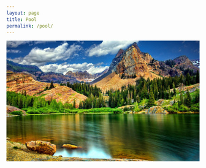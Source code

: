 ```yaml
---
layout: page
title: Pool
permalink: /pool/
---
```


<script>

var characters = {
	count: 0,
	appear: function(menu) {
		// select a geometric char from array
		var menu = ['•','◊','∆'];

		// select random integer from 0-2
		var dart = new Random();
		dart = Math.floor(dart* menu.length );
		var character = menu[dart];

		var idName = 'char-' + this.count++;
		// insert at the beginning of the body element
		$('LIb22').prepend('<span class="character" id="' + idName+ '">'  + character + '</span>');
		// style it with css?
	},
	disappear: function() {
		$('.character').hide();
	},
	move: function(destX, destY, count) {
		var whichChar = Math.floor(Math.random()*characters.count);
		alert(characters.count);
		$('.character').animate(
			{ top: destY, left: destX },
		  	3000
		);
	},
	// characters.newColor(blue);
	// change the characters to a random color, using hsl values
	newColor: function get_random_color() {
	    var color = "";
		    for(var i = 0; i < 3; i++) {
		        var sub = Math.floor(Math.random() * 256).toString(16);
		        color += (sub.length == 1 ? "0" + sub : sub);
		    }
		    return "#" + blue;
		}


	}
};

	{
	  num     _min, _max,  _sum;
	  int     _nEle, _seed, _hLim;
	  Random  _random;
	  List    _rNAr;

	  //getter
	  List get randomNumberAr => _rNAr;

	  num _randomN() {
	    int r0 = _random.nextInt(_hLim);
	    int r1 = _random.nextInt(_hLim);
	    int r2 = _random.nextInt(_hLim);
	    int r3 = _random.nextInt(_hLim);

	    num rslt = _min + (r0 + r1 + r2 + r3) / 4000.0;  //Add the OS back in...
	    _sum += rslt; //#DEBUG ONLY
	    return( rslt );
	  }

	  RandomNormal(this._nEle, this._min, this._max, [this._seed = null]) {
	    if (_seed == null ) {
	      Random r = new Random();
	      _seed    = r.nextInt(1000);
	    }
	    _hLim   = (_max - _min).ceil() * 1000;
	    _random = new Random(_seed);
	    _rNAr   = [];
	    _sum    = 0;//#DEBUG ONLY

	    h2("RandomNormal with k: ${_nEle}, Seed: ${_seed}, Min: ${_min}, Max: ${_max}");//#DEBUG ONLY
	    for(int n = 0; n < _nEle; n++ ){
	      num randomN = _randomN();
	      //p("randomN  = ${randomN}");
	      LIST_add( _rNAr, randomN );
	    }

	    h3("Mean = ${_sum/_nEle}");//#DEBUG ONLY
	  }
	}


	new RandomNormal(1000, 80, 120);
	new RandomNormal(1000, 80, 120);
	new RandomNormal(1000, 80, 120);
	new RandomNormal(1000, 80, 120);
	new RandomNormal(1000, 80, 120);
	new RandomNormal(1000, 80, 120);
	new RandomNormal(1000, 80, 120);
	characters.appear(['•','◊','∆']);
	$('body').click( function(event) {
		alert(event.pageX);
		alert(event.pageY);
		characters.move(event.pageX, event.pageY, characters.count)
	});




<style>
.character {
	position: absolute;
	font-size: 60px;
}
</style>

![ nature Picture ](/assets/nature.jpg)
</script>

![ nature Picture ](/assets/nature.jpg)


